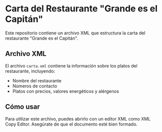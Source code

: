 # Carta del Restaurante "Grande es el Capitán"

Este repositorio contiene un archivo XML que estructura la carta del restaurante "Grande es el Capitán".

## Archivo XML

El archivo `carta.xml` contiene la información sobre los platos del restaurante, incluyendo:

- Nombre del restaurante
- Números de contacto
- Platos con precios, valores energéticos y alérgenos

## Cómo usar

Para utilizar este archivo, puedes abrirlo con un editor XML como XML Copy Editor. Asegúrate de que el documento esté bien formado.

